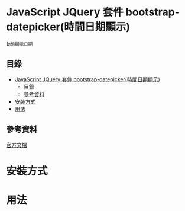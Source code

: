 # JavaScript JQuery 套件 bootstrap-datepicker(時間日期顯示)

```
動態顯示日期
```

## 目錄

- [JavaScript JQuery 套件 bootstrap-datepicker(時間日期顯示)](#javascript-jquery-套件-bootstrap-datepicker時間日期顯示)
	- [目錄](#目錄)
	- [參考資料](#參考資料)
- [安裝方式](#安裝方式)
- [用法](#用法)

## 參考資料

[官方文檔](https://bootstrap-datepicker.readthedocs.io/en/latest/)

# 安裝方式



# 用法